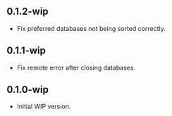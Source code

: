 ## 0.1.2-wip

- Fix preferred databases not being sorted correctly.

## 0.1.1-wip

- Fix remote error after closing databases.


## 0.1.0-wip

- Initial WIP version.
